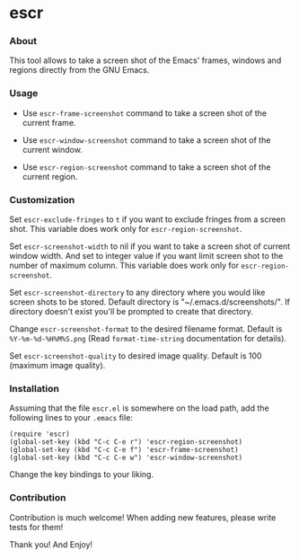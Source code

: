 # escr

### About

This tool allows to take a screen shot of the Emacs' frames, windows and regions
directly from the GNU Emacs.

### Usage

- Use `escr-frame-screenshot` command to take a screen shot of the current frame.

- Use `escr-window-screenshot` command to take a screen shot of the current window.

- Use `escr-region-screenshot` command to take a screen shot of the current region.

### Customization

Set `escr-exclude-fringes` to `t` if you want to exclude fringes from a screen
shot. This variable does work only for `escr-region-screenshot`.

Set `escr-screenshot-width` to nil if you want to take a screen shot of current
window width. And set to integer value if you want limit screen shot to the number of
maximum column. This variable does work only for `escr-region-screenshot`.

Set `escr-screenshot-directory` to any directory where you would like screen shots to
be stored. Default directory is "~/.emacs.d/screenshots/". If directory doesn't exist
you'll be prompted to create that directory.

Change `escr-screenshot-format` to the desired filename format. Default is
`%Y-%m-%d-%H%M%S.png` (Read `format-time-string` documentation for details).

Set `escr-screenshot-quality` to desired image quality. Default is 100 (maximum
image quality).

### Installation

Assuming that the file `escr.el` is somewhere on the load path, add the following
lines to your `.emacs` file:

```
(require 'escr)
(global-set-key (kbd "C-c C-e r") 'escr-region-screenshot)
(global-set-key (kbd "C-c C-e f") 'escr-frame-screenshot)
(global-set-key (kbd "C-c C-e w") 'escr-window-screenshot)
```

Change the key bindings to your liking.

### Contribution

Contribution is much welcome! When adding new features, please write tests for them!

Thank you! And Enjoy!
